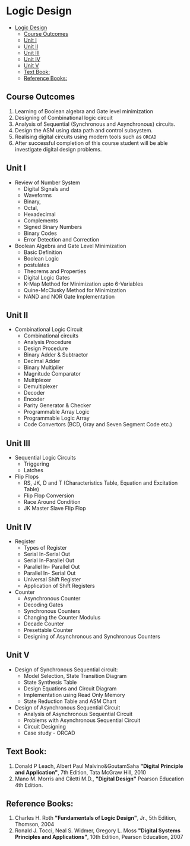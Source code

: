 # Logic Design 

- [Logic Design](#logic-design)
  - [Course Outcomes](#course-outcomes)
  - [Unit I](#unit-i)
  - [Unit II](#unit-ii)
  - [Unit III](#unit-iii)
  - [Unit IV](#unit-iv)
  - [Unit V](#unit-v)
  - [Text Book:](#text-book)
  - [Reference Books:](#reference-books)

## Course Outcomes

1. Learning of Boolean algebra and Gate level minimization
2. Designing of Combinational logic circuit
3. Analysis of Sequential (Synchronous and Asynchronous) circuits.
4. Design the ASM using data path and control subsystem.
5. Realising digital circuits using modern tools such as `ORCAD`
6. After successful completion of this course student will be able
   investigate digital design problems.

## Unit I

- Review of Number System
  - Digital Signals and 
  - Waveforms 
  - Binary, 
  - Octal, 
  - Hexadecimal
  - Complements
  - Signed Binary Numbers 
  - Binary Codes 
  - Error Detection and Correction
- Boolean Algebra and Gate Level Minimization
  - Basic Definition
  - Boolean Logic
  - postulates
  - Theorems and Properties
  - Digital Logic Gates
  - K-Map Method for Minimization upto 6-Variables
  - Quine-McClusky Method for Minimization
  - NAND and NOR Gate Implementation

## Unit II

- Combinational Logic Circuit
  - Combinational circuits
  - Analysis Procedure
  - Design Procedure
  - Binary Adder &  Subtractor
  - Decimal Adder
  - Binary Multiplier
  - Magnitude Comparator
  - Multiplexer
  - Demultiplexer
  - Decoder
  - Encoder
  - Parity Generator & Checker
  - Programmable Array Logic
  - Programmable Logic Array
  - Code Convertors (BCD, Gray and Seven Segment Code etc.)

## Unit III

- Sequential Logic Circuits 
  - Triggering
  - Latches
- Flip Flops 
  - RS, JK, D and T (Characteristics Table, Equation and Excitation Table)
  - Flip Flop Conversion
  - Race Around Condition
  - JK Master Slave Flip Flop

## Unit IV

- Register 
  - Types of Register
  - Serial In-Serial Out
  - Serial In-Parallel Out
  - Parallel In- Parallel Out
  - Parallel In- Serial Out
  - Universal Shift Register
  - Application of Shift Registers
- Counter 
  - Asynchronous Counter
  - Decoding Gates
  - Synchronous Counters
  - Changing the Counter Modulus
  - Decade Counter
  - Presettable Counter
  - Designing of Asynchronous and Synchronous Counters

## Unit V

- Design of Synchronous Sequential circuit: 
  - Model Selection, State Transition Diagram 
  - State Synthesis Table
  - Design Equations and Circuit Diagram
  - Implementation using Read Only Memory 
  - State Reduction Table and ASM Chart
- Design of Asynchronous Sequential Circuit
  - Analysis of Asynchronous Sequential Circuit
  - Problems with Asynchronous Sequential Circuit
  - Circuit Designing
  - Case study - ORCAD

## Text Book:

1. Donald P Leach, Albert Paul Malvino&GoutamSaha 
   **"Digital Principle and Application"**, 
   7th Edition, Tata McGraw Hill, 2010
2. Mano M. Morris and Ciletti M.D., 
   **"Digital Design"** 
   Pearson Education 4th Edition.

## Reference Books:

1. Charles H. Roth
   **"Fundamentals of Logic Design"**,
   Jr., 5th Edition, Thomson, 2004
2. Ronald J. Tocci, Neal S. Widmer, Gregory L. Moss
   **"Digital Systems Principles and Applications"**,
   10th Edition, Pearson Education, 2007

